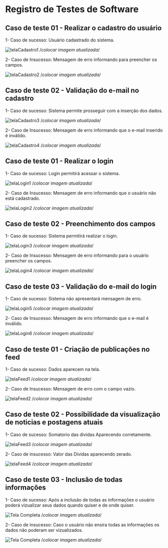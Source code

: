 # Registro de Testes de Software

## Caso de teste 01 - Realizar o cadastro do usuário

1- Caso de sucesso: Usuário cadastrado do sistema.

![telaCadastro1](img/TesteCadastro1.png) /*colocar imagem atualizada*/

2- Caso de Insucesso: Mensagem de erro informando para preencher os campos.

![telaCadastro2](img/TelaCadastro2.png) /*colocar imagem atualizada*/

## Caso de teste 02 - Validação do e-mail no cadastro

1- Caso de sucesso: Sistema permite prosseguir com a inserção dos dados.

![telaCadastro3](img/TelaCadastro3.png) /*colocar imagem atualizada*/

2- Caso de Insucesso: Mensagem de erro informando que o e-mail inserido é inválido.

![telaCadastro4](img/TesteCadastro4.png) /*colocar imagem atualizada*/

## Caso de teste 01 - Realizar o login

1- Caso de sucesso: Login permitirá acessar o sistema.

![telaLogin1](img/TesteLogin1.png) /*colocar imagem atualizada*/

2- Caso de Insucesso: Mensagem de erro informando que o usuário não está cadastrado.

![telaLogin2](img/TesteLogin2.png) /*colocar imagem atualizada*/

## Caso de teste 02 - Preenchimento dos campos

1- Caso de sucesso: Sistema permitirá realizar o login.

![telaLogin3](img/TesteLogin3.png) /*colocar imagem atualizada*/

2- Caso de Insucesso: Mensagem de erro informando para o usuário preencher os campos.

![telaLogin4](img/TesteLogin4.png) /*colocar imagem atualizada*/

## Caso de teste 03 - Validação do e-mail do login

1- Caso de sucesso: Sistema não apresentará mensagem de erro.

![telaLogin5](img/TesteLogin5.png) /*colocar imagem atualizada*/

2- Caso de Insucesso: Mensagem de erro informando que o e-mail é inválido.

![telaLogin6](img/TesteLogin6.png) /*colocar imagem atualizada*/

## Caso de teste 01 - Criação de publicações no feed

1- Caso de sucesso: Dados aparecem na tela.

![telaFeed1](img/caso_de_sucesso_telaDeDespesas.png) /*colocar imagem atualizada*/

2- Caso de Insucesso: Mensagem de erro com o campo vazio.

![telaFeed2](img/caso_de_insucesso_tela_de_despesas.png) /*colocar imagem atualizada*/


## Caso de teste 02 - Possibilidade da visualização de noticias e postagens atuais

1- Caso de sucesso: Somatorio das dividas Aparecendo corretamente.

![telaFeed3](img/caso%20sucesso%20teste03.png) /*colocar imagem atualizada*/

2- Caso de insucesso: Valor das Dividas aparecendo zerado.

![telaFeed4](img/caso%20insucesso%20teste%2003.png) /*colocar imagem atualizada*/


## Caso de teste 03 - Inclusão de todas informações

1- Caso de sucesso: Após a inclusão de todas as informações o usuário poderá vizualizar seus dados quando quiser e de onde quiser.

![Tela Completa](img/funcionalidade.incuir.jpg) /*colocar imagem atualizada*/

2- Caso de insucesso: Caso o usuário não ensira todas as informações os dados não poderam ser vizualizados.

![Tela Completa](img/tela.extratos.jpg) /*colocar imagem atualizada*/
